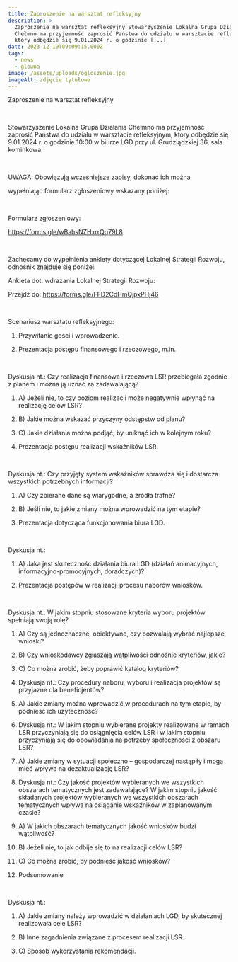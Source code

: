 ```yaml
---
title: Zaproszenie na warsztat refleksyjny
description: >-
  Zaproszenie na warsztat refleksyjny Stowarzyszenie Lokalna Grupa Działania
  Chełmno ma przyjemność zaprosić Państwa do udziału w warsztacie refleksyjnym,
  który odbędzie się 9.01.2024 r. o godzinie [...]
date: 2023-12-19T09:09:15.000Z
tags:
  - news
  - glowna
image: /assets/uploads/ogloszenie.jpg
imageAlt: zdjęcie tytułowe
---
```

Zaproszenie na warsztat refleksyjny

<br>

Stowarzyszenie Lokalna Grupa Działania Chełmno ma przyjemność zaprosić Państwa do udziału w warsztacie refleksyjnym, który odbędzie się 9.01.2024 r. o godzinie 10:00 w biurze LGD przy ul. Grudziądzkiej 36, sala kominkowa.

<br>

UWAGA: Obowiązują wcześniejsze zapisy, dokonać ich można

wypełniając formularz zgłoszeniowy wskazany poniżej:

<br>

Formularz zgłoszeniowy:

https://forms.gle/wBahsNZHxrrQq79L8

<br>

Zachęcamy do wypełnienia ankiety dotyczącej Lokalnej Strategii Rozwoju, odnośnik znajduje się poniżej:

Ankieta dot. wdrażania Lokalnej Strategii Rozwoju:

Przejdź do: https://forms.gle/FFD2CdHmQjpxPHj46

<br>

Scenariusz warsztatu refleksyjnego:

1. Przywitanie gości i wprowadzenie.

2. Prezentacja postępu finansowego i rzeczowego, m.in.

<br>

Dyskusja nt.: Czy realizacja finansowa i rzeczowa LSR przebiegała zgodnie z planem i można ją uznać za zadawalającą?

1. A) Jeżeli nie, to czy poziom realizacji może negatywnie wpłynąć na realizację celów LSR?

2. B) Jakie można wskazać przyczyny odstępstw od planu?

3. C) Jakie działania można podjąć, by uniknąć ich w kolejnym roku?

4. Prezentacja postępu realizacji wskaźników LSR.

<br>

Dyskusja nt.: Czy przyjęty system wskaźników sprawdza się i dostarcza wszystkich potrzebnych informacji?

1. A) Czy zbierane dane są wiarygodne, a źródła trafne?

2. B) Jeśli nie, to jakie zmiany można wprowadzić na tym etapie?

3. Prezentacja dotycząca funkcjonowania biura LGD.

<br>

Dyskusja nt.:

 1. A) Jaka jest skuteczność działania biura LGD (działań animacyjnych, informacyjno-promocyjnych, doradczych)?

2. Prezentacja postępów w realizacji procesu naborów wniosków.

<br>

Dyskusja nt.: W jakim stopniu stosowane kryteria wyboru projektów spełniają swoją rolę?

1. A) Czy są jednoznaczne, obiektywne, czy pozwalają wybrać najlepsze wnioski?

2. B) Czy wnioskodawcy zgłaszają wątpliwości odnośnie kryteriów, jakie?

3. C) Co można zrobić, żeby poprawić katalog kryteriów?

4. Dyskusja nt.: Czy procedury naboru, wyboru i realizacja projektów są przyjazne dla beneficjentów?

5. A) Jakie zmiany można wprowadzić w procedurach na tym etapie, by podnieść ich użyteczność?

6. Dyskusja nt.: W jakim stopniu wybierane projekty realizowane w ramach LSR przyczyniają się do osiągnięcia celów LSR i w jakim stopniu przyczyniają się do opowiadania na potrzeby społeczności z obszaru LSR?

7. A) Jakie zmiany w sytuacji społeczno – gospodarczej nastąpiły i mogą mieć wpływa na dezaktualizację LSR?

8. Dyskusja nt.: Czy jakość projektów wybieranych we wszystkich obszarach tematycznych jest zadawalające? W jakim stopniu jakość składanych projektów wybieranych we wszystkich obszarach tematycznych wpływa na osiąganie wskaźników w zaplanowanym czasie?

9. A) W jakich obszarach tematycznych jakość wniosków budzi wątpliwość?

10. B) Jeżeli nie, to jak odbije się to na realizacji celów LSR?

11. C) Co można zrobić, by podnieść jakość wniosków?

12. Podsumowanie

<br>

Dyskusja nt.:

1. A) Jakie zmiany należy wprowadzić w działaniach LGD, by skutecznej realizowała cele LSR?

2. B) Inne zagadnienia związane z procesem realizacji LSR.

3. C) Sposób wykorzystania rekomendacji.
